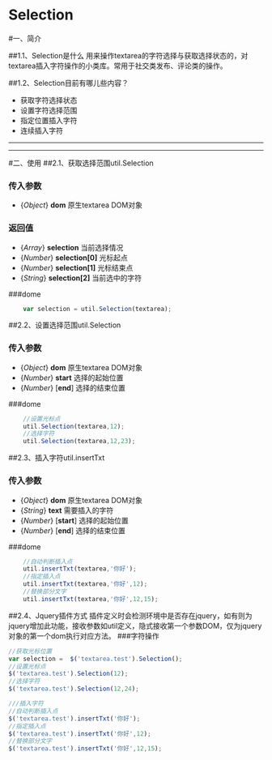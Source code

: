 Selection
=========
#一、简介

##1.1、Selection是什么
用来操作textarea的字符选择与获取选择状态的，对textarea插入字符操作的小类库。常用于社交类发布、评论类的操作。

##1.2、Selection目前有哪儿些内容？

* 获取字符选择状态
* 设置字符选择范围
* 指定位置插入字符
* 连续插入字符

---

---
#二、使用
##2.1、获取选择范围util.Selection
### 传入参数
 *  {*Object*} **dom** 原生textarea DOM对象

### 返回值
 *  {*Array*} **selection** 当前选择情况
 *  {*Number*} **selection[0]** 光标起点
 *  {*Number*} **selection[1]** 光标结束点
 *  {*String*} **selection[2]** 当前选中的字符

###dome
```javascript
    var selection = util.Selection(textarea);
```

##2.2、设置选择范围util.Selection
### 传入参数
 *  {*Object*} **dom** 原生textarea DOM对象
 *  {*Number*} **start** 选择的起始位置
 *  {*Number*} [**end**] 选择的结束位置

###dome
```javascript
    //设置光标点
    util.Selection(textarea,12);
    //选择字符
    util.Selection(textarea,12,23);
```

##2.3、插入字符util.insertTxt
### 传入参数
 *  {*Object*} **dom** 原生textarea DOM对象
 *  {*String*} **text** 需要插入的字符
 *  {*Number*} [**start**] 选择的起始位置
 *  {*Number*} [**end**] 选择的结束位置

###dome
```javascript
    //自动判断插入点
    util.insertTxt(textarea,'你好');
    //指定插入点
    util.insertTxt(textarea,'你好',12);
    //替换部分文字
    util.insertTxt(textarea,'你好',12,15);
```

##2.4、Jquery插件方式
插件定义时会检测环境中是否存在jquery，如有则为jquery增加此功能，接收参数如util定义，隐式接收第一个参数DOM，仅为jquery对象的第一个dom执行对应方法。
###字符操作
```javascript
//获取光标位置
var selection =  $('textarea.test').Selection();
//设置光标点
$('textarea.test').Selection(12);
//选择字符
$('textarea.test').Selection(12,24);

///插入字符
//自动判断插入点
$('textarea.test').insertTxt('你好');
//指定插入点
$('textarea.test').insertTxt('你好',12);
//替换部分文字
$('textarea.test').insertTxt('你好',12,15);
```
